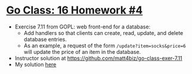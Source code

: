 # [Go Class: 16 Homework #4](https://www.youtube.com/watch?v=mFB6_sOiggI&list=PLoILbKo9rG3skRCj37Kn5Zj803hhiuRK6&index=22)

- Exercise 7.11 from GOPL: web front-end for a database:
  - Add handlers so that clients can create, read, update, and delete database entries.
  - As an example, a request of the form `/update?item=socks&price=6` will update the price of an item in the database.
- Instructor solution at https://github.com/matt4biz/go-class-exer-7.11
- My solution [here](../examples/example_05.0_gopl_7.11/)